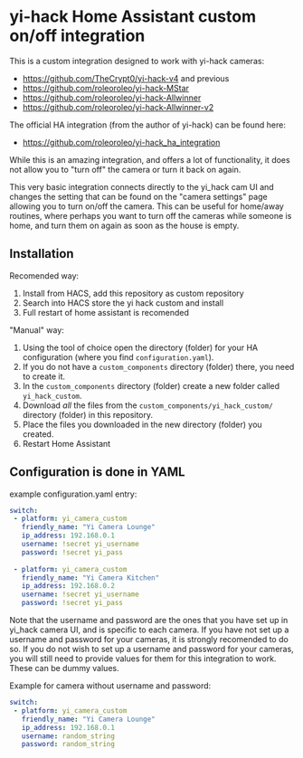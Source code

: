 # yi-hack Home Assistant custom on/off integration

This is a custom integration designed to work with yi-hack cameras:

- https://github.com/TheCrypt0/yi-hack-v4 and previous
- https://github.com/roleoroleo/yi-hack-MStar
- https://github.com/roleoroleo/yi-hack-Allwinner
- https://github.com/roleoroleo/yi-hack-Allwinner-v2

The official HA integration (from the author of yi-hack) can be found here:
- https://github.com/roleoroleo/yi-hack_ha_integration

While this is an amazing integration, and offers a lot of functionality, it does not allow you to "turn off" the camera or turn it back on again.

This very basic integration connects directly to the yi_hack cam UI and changes the setting that can be found on the "camera settings" page allowing you to turn on/off the camera.
This can be useful for home/away routines, where perhaps you want to turn off the cameras while someone is home, and turn them on again as soon as the house is empty.

## Installation

Recomended way:

1. Install from HACS, add this repository as custom repository
2. Search into HACS store the yi hack custom and install
3. Full restart of home assistant is recomended

"Manual" way:

1. Using the tool of choice open the directory (folder) for your HA configuration (where you find `configuration.yaml`).
2. If you do not have a `custom_components` directory (folder) there, you need to create it.
3. In the `custom_components` directory (folder) create a new folder called `yi_hack_custom`.
4. Download _all_ the files from the `custom_components/yi_hack_custom/` directory (folder) in this repository.
5. Place the files you downloaded in the new directory (folder) you created.
6. Restart Home Assistant

## Configuration is done in YAML

example configuration.yaml entry:

```yaml
switch:
 - platform: yi_camera_custom
   friendly_name: "Yi Camera Lounge"
   ip_address: 192.168.0.1
   username: !secret yi_username
   password: !secret yi_pass
   
 - platform: yi_camera_custom
   friendly_name: "Yi Camera Kitchen"
   ip_address: 192.168.0.2
   username: !secret yi_username
   password: !secret yi_pass
```

Note that the username and password are the ones that you have set up in yi_hack camera UI, and is specific to each camera.
If you have not set up a username and password for your cameras, it is strongly recomended to do so.
If you do not wish to set up a username and password for your cameras, you will still need to provide values for them for this integration to work. These can be dummy values.

Example for camera without username and password:

```yaml
switch:
 - platform: yi_camera_custom
   friendly_name: "Yi Camera Lounge"
   ip_address: 192.168.0.1
   username: random_string
   password: random_string
```